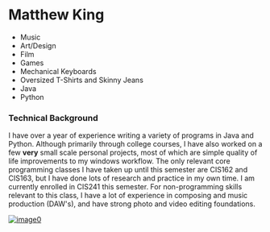 # Matthew King
* Music
* Art/Design
* Film
* Games
* Mechanical Keyboards
* Oversized T-Shirts and Skinny Jeans
* Java
* Python

### Technical Background
I have over a year of experience writing a variety of programs in Java and Python. Although primarily through college courses, I have also worked on a few **very** small scale personal projects, most of which are simple quality of life improvements to my windows workflow. The only relevant core programming classes I have taken up until this semester are CIS162 and CIS163, but I have done lots of research and practice in my own time. I am currently enrolled in CIS241 this semester. For non-programming skills relevant to this class, I have a lot of experience in composing and music production (DAW's), and have strong photo and video editing foundations.








<a href="https://ibb.co/56qjTSn"><img src="https://i.ibb.co/zrK2sB7/image0.jpg" alt="image0" border="0"></a>
